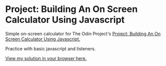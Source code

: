 # Project: Building An On Screen Calculator Using Javascript

Simple on-screen calculator for The Odin Project's [Project: Building An On Screen Calculator Using Javascript.](http://www.theodinproject.com/courses/javascript-and-jquery/lessons/on-screen-calculator)

Practice with basic javascript and listeners.

[View my solution in your browser here.](http://htmlpreview.github.io/?https://github.com/StefanieWang/JavaScript-Calculator/blob/master/index.html)
